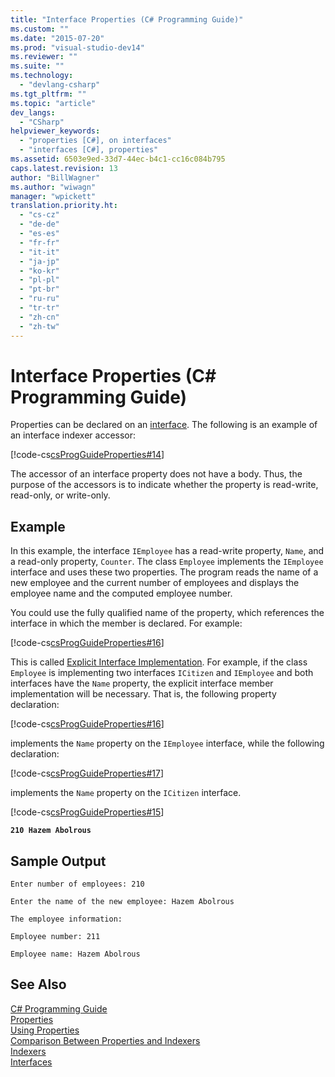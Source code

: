 ```yaml
---
title: "Interface Properties (C# Programming Guide)"
ms.custom: ""
ms.date: "2015-07-20"
ms.prod: "visual-studio-dev14"
ms.reviewer: ""
ms.suite: ""
ms.technology: 
  - "devlang-csharp"
ms.tgt_pltfrm: ""
ms.topic: "article"
dev_langs: 
  - "CSharp"
helpviewer_keywords: 
  - "properties [C#], on interfaces"
  - "interfaces [C#], properties"
ms.assetid: 6503e9ed-33d7-44ec-b4c1-cc16c084b795
caps.latest.revision: 13
author: "BillWagner"
ms.author: "wiwagn"
manager: "wpickett"
translation.priority.ht: 
  - "cs-cz"
  - "de-de"
  - "es-es"
  - "fr-fr"
  - "it-it"
  - "ja-jp"
  - "ko-kr"
  - "pl-pl"
  - "pt-br"
  - "ru-ru"
  - "tr-tr"
  - "zh-cn"
  - "zh-tw"
---
```

# Interface Properties (C# Programming Guide)
Properties can be declared on an [interface](../../../csharp\language-reference\keywords/interface.md). The following is an example of an interface indexer accessor:  
  
 [!code-cs[csProgGuideProperties#14](../../../csharp\programming-guide\classes-and-structs/codesnippet/CSharp/interface-properties_1.cs)]  
  
 The accessor of an interface property does not have a body. Thus, the purpose of the accessors is to indicate whether the property is read-write, read-only, or write-only.  
  
## Example  
 In this example, the interface `IEmployee` has a read-write property, `Name`, and a read-only property, `Counter`. The class `Employee` implements the `IEmployee` interface and uses these two properties. The program reads the name of a new employee and the current number of employees and displays the employee name and the computed employee number.  
  
 You could use the fully qualified name of the property, which references the interface in which the member is declared. For example:  
  
 [!code-cs[csProgGuideProperties#16](../../../csharp\programming-guide\classes-and-structs/codesnippet/CSharp/interface-properties_2.cs)]  
  
 This is called [Explicit Interface Implementation](../../../csharp\programming-guide\interfaces/explicit-interface-implementation.md). For example, if the class `Employee` is implementing two interfaces `ICitizen` and `IEmployee` and both interfaces have the `Name` property, the explicit interface member implementation will be necessary. That is, the following property declaration:  
  
 [!code-cs[csProgGuideProperties#16](../../../csharp\programming-guide\classes-and-structs/codesnippet/CSharp/interface-properties_2.cs)]  
  
 implements the `Name` property on the `IEmployee` interface, while the following declaration:  
  
 [!code-cs[csProgGuideProperties#17](../../../csharp\programming-guide\classes-and-structs/codesnippet/CSharp/interface-properties_3.cs)]  
  
 implements the `Name` property on the `ICitizen` interface.  
  
 [!code-cs[csProgGuideProperties#15](../../../csharp\programming-guide\classes-and-structs/codesnippet/CSharp/interface-properties_4.cs)]  
  
  **`210 Hazem Abolrous`**    
## Sample Output  
 `Enter number of employees: 210`  
  
 `Enter the name of the new employee: Hazem Abolrous`  
  
 `The employee information:`  
  
 `Employee number: 211`  
  
 `Employee name: Hazem Abolrous`  
  
## See Also  
 [C# Programming Guide](../../../csharp\programming-guide/index.md)   
 [Properties](../../../csharp\programming-guide\classes-and-structs/properties.md)   
 [Using Properties](../../../csharp\programming-guide\classes-and-structs/using-properties.md)   
 [Comparison Between Properties and Indexers](../../../csharp\programming-guide\indexers/comparison-between-properties-and-indexers.md)   
 [Indexers](../../../csharp\programming-guide\indexers/index.md)   
 [Interfaces](../../../csharp\programming-guide\interfaces/index.md)
